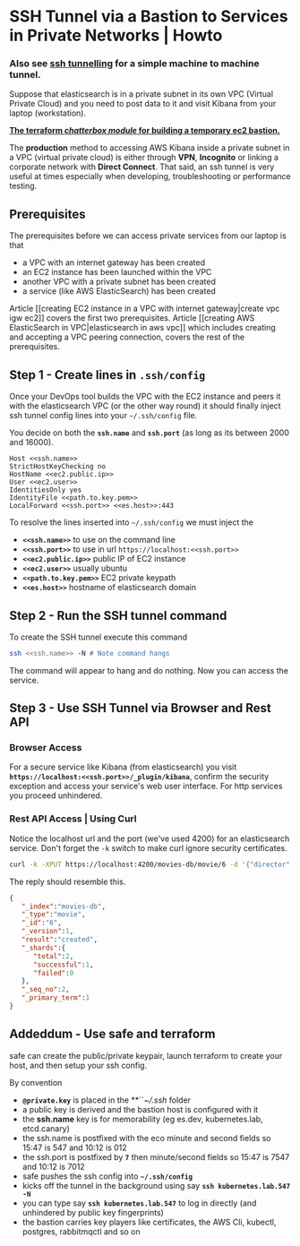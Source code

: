 
# SSH Tunnel via a Bastion to Services in Private Networks | Howto

### Also see [ssh tunnelling](ssh-tunnelling) for a simple machine to machine tunnel.

Suppose that elasticsearch is in a private subnet in its own VPC (Virtual Private Cloud) and you need to post data to it and visit Kibana from your laptop (workstation).

**[The terraform *chatterbox module* for building a temporary ec2 bastion.](https://github.com/devops4me/terraform-aws-chatterbox)**

The **production** method to accessing AWS Kibana inside a private subnet in a VPC (virtual private cloud) is either through **VPN**, **Incognito** or linking a corporate network with **Direct Connect**. That said, an ssh tunnel is very useful at times especially when developing, troubleshooting or performance testing.

## Prerequisites

The prerequisites before we can access private services from our laptop is that

- a VPC with an internet gateway has been created
- an EC2 instance has been launched within the VPC
- another VPC with a private subnet has been created
- a service (like AWS ElasticSearch) has been created

Article [[creating EC2 instance in a VPC with internet gateway|create vpc igw ec2]] covers the first two prerequisites. Article [[creating AWS ElasticSearch in VPC|elasticsearch in aws vpc]] which includes creating and accepting a VPC peering connection, covers the rest of the prerequisites.


## Step 1 - Create lines in `.ssh/config`

Once your DevOps tool builds the VPC with the EC2 instance and peers it with the elasticsearch VPC (or the other way round) it should finally inject ssh tunnel config lines into your `~/.ssh/config` file.

You decide on both the **`ssh.name`** and **`ssh.port`** (as long as its between 2000 and 16000).

```
Host <<ssh.name>>
StrictHostKeyChecking no
HostName <<ec2.public.ip>>
User <<ec2.user>>
IdentitiesOnly yes
IdentityFile <<path.to.key.pem>>
LocalForward <<ssh.port>> <<es.host>>:443
```

To resolve the lines inserted into `~/.ssh/config` we must inject the

- **`<<ssh.name>>`** to use on the command line
- **`<<ssh.port>>`** to use in url `https://localhost:<<ssh.port>>`
- **`<<ec2.public.ip>>`** public IP of EC2 instance
- **`<<ec2.user>>`** usually ubuntu
- **`<<path.to.key.pem>>`** EC2 private keypath
- **`<<es.host>>`** hostname of elasticsearch domain

## Step 2 - Run the SSH tunnel command

To create the SSH tunnel execute this command

```bash
ssh <<ssh.name>> -N # Note command hangs
```

The command will appear to hang and do nothing. Now you can access the service.

## Step 3 - Use SSH Tunnel via Browser and Rest API

### Browser Access

For a secure service like Kibana (from elasticsearch) you visit **`https://localhost:<<ssh.port>>/_plugin/kibana`**, confirm the security exception and access your service's web user interface. For http services you proceed unhindered.

### Rest API Access | Using Curl

Notice the localhost url and the port (we've used 4200) for an elasticsearch service.
Don't forget the `-k` switch to make curl ignore security certificates.

```bash
curl -k -XPUT https://localhost:4200/movies-db/movie/6 -d '{"director": "Manu Chau", "genre": ["Comedy","Sci-Fi"], "year": 1996, "actor": ["Jack Nicholson","Pierce Lake","Sarah Jessica Parker"], "title": "Mars Attacks!"}' -H 'Content-Type: application/json'
```

The reply should resemble this.

```json
{
   "_index":"movies-db",
   "_type":"movie",
   "_id":"6",
   "_version":1,
   "result":"created",
   "_shards":{
      "total":2,
      "successful":1,
      "failed":0
   },
   "_seq_no":2,
   "_primary_term":1
}
```


## Addeddum - Use safe and terraform

safe can create the public/private keypair, launch terraform to create your host, and then setup your ssh config.

By convention

- **`@private.key`** is placed in the **``*~/.ssh* folder
- a public key is derived and the bastion host is configured with it
- the **ssh.name** key is for memorability (eg es.dev, kubernetes.lab, etcd.canary)
- the ssh.name is postfixed with the eco minute and second fields so 15:47 is 547 and 10:12 is 012
- the ssh.port is postfixed by **`7`** then minute/second fields so 15:47 is 7547 and 10:12 is 7012
- safe pushes the ssh config into **`~/.ssh/config`**
- kicks off the tunnel in the background using say **`ssh kubernetes.lab.547 -N`**
- you can type say **`ssh kubernetes.lab.547`** to log in directly (and unhindered by public key fingerprints)
- the bastion carries key players like certificates, the AWS Cli, kubectl, postgres, rabbitmqctl and so on
